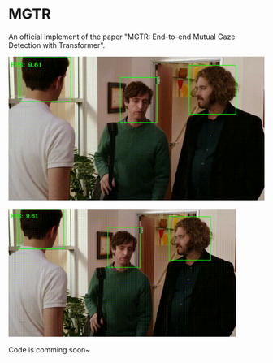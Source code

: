 # MGTR
An official implement of the paper "MGTR: End-to-end Mutual Gaze Detection with Transformer".

![Alt Text](https://github.com/Gmbition/MGTR/blob/main/viz.gif) 


<img src="https://github.com/Gmbition/MGTR/blob/main/viz.gif" alt="viz" style="zoom:70%;" />


Code is comming soon~

